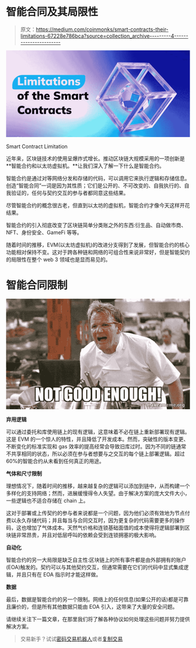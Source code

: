 # 智能合同及其局限性

> 原文：<https://medium.com/coinmonks/smart-contracts-their-limitations-67228e786bca?source=collection_archive---------4----------------------->

![](img/7f9f6214ad9fcd2349cba2fc12aad683.png)

Smart Contract Limitation

近年来，区块链技术的使用呈爆炸式增长。推动区块链大规模采用的一项创新是**智能合约和以太坊虚拟机。**让我们深入了解一下什么是智能合约。

智能合约是通过对等网络分发和存储的代码，可以调用它来执行逻辑和存储信息。创造“智能合同”一词是因为其性质；它们是公开的、不可改变的、自我执行的、自我验证的，任何与契约交互的参与者都同意这些结果。

尽管智能合约的概念很古老，但直到以太坊的虚拟机，智能合约才像今天这样开花结果。

智能合约的引入彻底改变了区块链简单分类账之外的东西:衍生品、自动做市商、NFT、身份安全、GameFi 等等。

随着时间的推移，EVM(以太坊虚拟机)的改进分支得到了发展，但智能合约的核心功能相对保持不变。这对于跨各种链和网络的可组合性来说非常好，但是智能契约的局限性在整个 web 3 领域也是显而易见的。

# 智能合同限制

![](img/a313ac640d560bf4ec8a0e065e0588e5.png)

**弃用逻辑**

可以通过委托和库使用链上的现有逻辑，这意味着不必在链上重新部署现有逻辑。这是 EVM 的一个惊人的特性，并且降低了开发成本。然而，突破性的版本变更、不断变化的标准实现和 gas 效率的提高经常会导致旧库过时。因为不同的链通常不共享相同的状态，所以必须在参与者想要与之交互的每个链上部署逻辑。超过 60%的智能合约从未看到任何真正的用途。

**气体和尺寸限制**

理想情况下，随着时间的推移，越来越复杂的逻辑可以添加到链中，从而构建一个多样化的支持网络；然而，进展缓慢得令人失望。由于解决方案的庞大文件大小，一些逻辑也不适合存储在 chain 上。

这对于部署或上传契约的参与者来说都是一个问题，因为他们必须有效地为节点付费以永久存储代码；并且每当与合同交互时，因为更复杂的代码需要更多的操作码，这也增加了气体成本。天然气价格和连锁基础面值的成本使得将逻辑部署到区块链非常昂贵，并且对低层呼叫的依赖会受到连锁拥塞的极大影响。

**自动化**

智能合约的另一大局限是缺乏自主性:区块链上的所有事件都是由外部拥有的账户(EOA)触发的。契约可以与其他契约交互，但通常需要在它们的代码中显式集成逻辑，并且只有在 EOA 指示时才能这样做。

**数据**

最后，数据是智能合约的另一个限制。网络上的任何信息(如果公开的话)都是可靠且廉价的，但是所有其他数据只能由 EOA 引入，这带来了大量的安全问题。

请继续关注下一篇文章，在那里我们将了解各种协议如何处理这些问题并努力提供解决方案。

> 交易新手？试试[密码交易机器人](/coinmonks/crypto-trading-bot-c2ffce8acb2a)或者[复制交易](/coinmonks/top-10-crypto-copy-trading-platforms-for-beginners-d0c37c7d698c)
